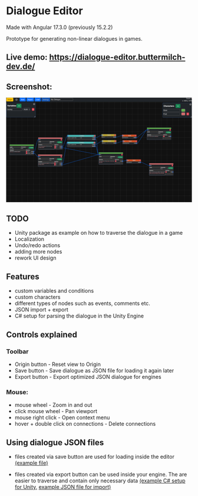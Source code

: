 # Dialogue Editor

Made with Angular 17.3.0 (previously 15.2.2)

Prototype for generating non-linear dialogues in games.

## Live demo: https://dialogue-editor.buttermilch-dev.de/

## Screenshot:

![Zoom-Out](https://raw.githubusercontent.com/MangoButtermilch/dialogue-editor/main/screenshots/example-dialogue-zoom-out.png)

## TODO
- Unity package as example on how to traverse the dialogue in a game
- Localization
- Undo/redo actions
- adding more nodes
- rework UI design


## Features
- custom variables and conditions
- custom characters
- different types of nodes such as events, comments etc.
- JSON import + export
- C# setup for parsing the dialogue in the Unity Engine

## Controls explained

### Toolbar
- Origin button - Reset view to Origin
- Save button - Save dialogue as JSON file for loading it again later
- Export button - Export optimized JSON dialogue for engines
### Mouse:
- mouse wheel - Zoom in and out
- click mouse wheel - Pan viewport
- mouse right click - Open context menu
- hover + double click on connections - Delete connections

## Using dialogue JSON files
- files created via save button are used for loading inside the editor [(example file)](https://github.com/MangoButtermilch/dialogue-editor/blob/main/example_files/My-Dialogue.json)

- files created via export button can be used inside your engine. The are easier to traverse and contain only necessary data [(example C# setup for Unity,](https://github.com/MangoButtermilch/dialogue-editor/tree/main/Unity_Setup/Scripts) [example JSON file for import)](https://github.com/MangoButtermilch/dialogue-editor/blob/main/example_files/My-Dialogue-export.json)



